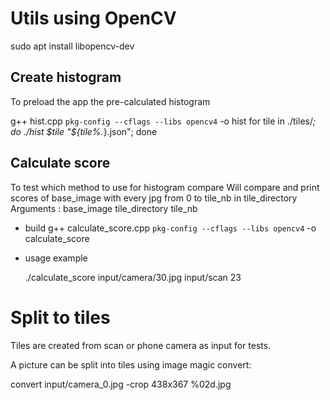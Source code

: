 # Utils using OpenCV

sudo apt install libopencv-dev

## Create histogram

To preload the app the pre-calculated histogram

  g++ hist.cpp `pkg-config --cflags --libs opencv4` -o hist
  for tile in ./tiles/*; do ./hist $tile "${tile%.*}.json"; done

## Calculate score

To test which method to use for histogram compare
Will compare and print scores of base_image with every jpg from 0 to tile_nb in tile_directory
Arguments : base_image tile_directory tile_nb

* build
  g++ calculate_score.cpp `pkg-config --cflags --libs opencv4` -o calculate_score


* usage example

  ./calculate_score input/camera/30.jpg input/scan 23

# Split to tiles

Tiles are created from scan or phone camera as input for tests.

A picture can be split into tiles using image magic convert:

  convert input/camera_0.jpg -crop 438x367 %02d.jpg